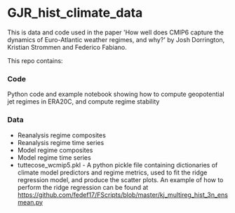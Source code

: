 # GJR_hist_climate_data
This is data and code used in the paper 'How well does CMIP6 capture the dynamics of Euro-Atlantic weather regimes, and why?' by Josh Dorrington, Kristian Strommen and Federico Fabiano.


This repo contains:

### Code

Python code and example notebook showing how to compute geopotential jet regimes in ERA20C, and compute regime stability

### Data


* Reanalysis regime composites
* Reanalysis regime time series
* Model regime composites
* Model regime time series
* tuttecose_wcmip5.pkl - A python pickle file containing dictionaries of climate model predictors and regime metrics, used to fit the ridge regression model, and produce the scatter plots. An example of how to perform the ridge regression can be found at https://github.com/fedef17/FScripts/blob/master/kj_multireg_hist_3n_ensmean.py
